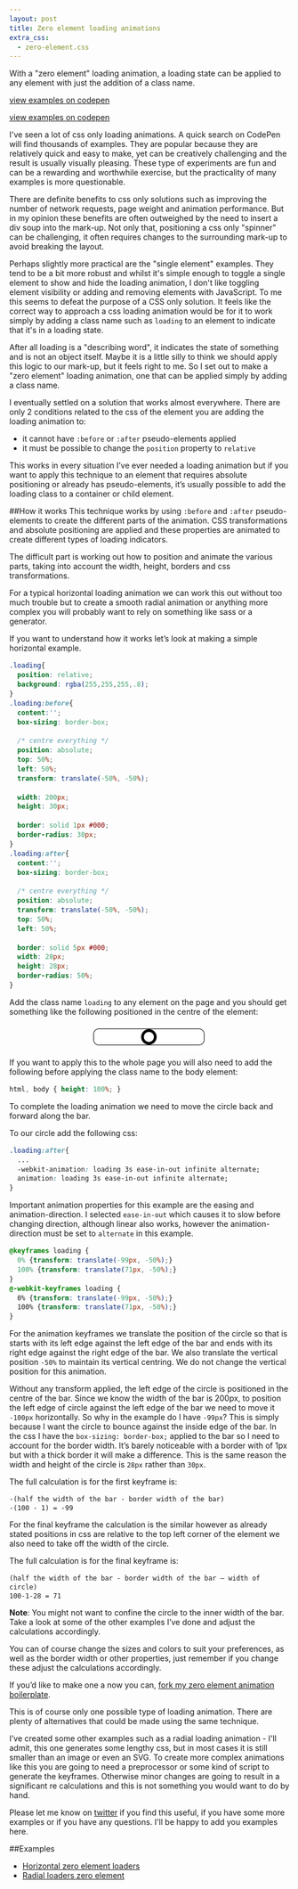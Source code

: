 ```yaml
---
layout: post
title: Zero element loading animations
extra_css:
  - zero-element.css
---
```


With a "zero element" loading animation, a loading state can be applied to any element with just the addition of a class name.

<div class="row">
  <div class="col col-6">
    <a href="http://codepen.io/MadeByMike/pen/bNeyEj?editors=110">
      <div class="loading horizontal-example"></div>
    </a>
    <p class="caption"><a href="http://codepen.io/MadeByMike/pen/bNeyEj?editors=110">view examples on codepen</a></p>
  </div>
  <div class="col col-6">
    <a href="http://codepen.io/MadeByMike/pen/bNeyEj?editors=110">
      <div class="loading radial-example"></div>
    </a>
    <p class="caption"><a href="http://codepen.io/MadeByMike/pen/bNeyEj?editors=110">view examples on codepen</a></p>
  </div>
</div>

I've seen a lot of css only loading animations. A quick search on CodePen will find thousands of examples. They are popular because they are relatively quick and easy to make, yet can be creatively challenging and the result is usually visually pleasing. These type of experiments are fun and can be a rewarding and worthwhile exercise, but the practicality of many examples is more questionable.

There are definite benefits to css only solutions such as improving the number of network requests, page weight and animation performance. But in my opinion these benefits are often outweighed by the need to insert a div soup into the mark-up. Not only that, positioning a css only "spinner" can be challenging, it often requires changes to the surrounding mark-up to avoid breaking the layout.

Perhaps slightly more practical are the "single element" examples. They tend to be a bit more robust and whilst it's simple enough to toggle a single element to show and hide the loading animation, I don't like toggling element visibility or adding and removing elements with JavaScript. To me this seems to defeat the purpose of a CSS only solution. It feels like the correct way to approach a css loading animation would be for it to work simply by adding a class name such as `loading` to an element to indicate that it's in a loading state.

After all loading is a "describing word", it indicates the state of something and is not an object itself. Maybe it is a little silly to think we should apply this logic to our mark-up, but it feels right to me. So I set out to make a "zero element" loading animation, one that can be applied simply by adding a class name.

I eventually settled on a solution that works almost everywhere. There are only 2 conditions related to the css of the element you are adding the loading animation to:

 - it cannot have `:before` or `:after` pseudo-elements applied
 - it must be possible to change the `position` property to `relative`

This works in every situation I’ve ever needed a loading animation but if you want to apply this technique to an element that requires absolute positioning or already has pseudo-elements, it’s usually possible to add the loading class to a container or child element.

##How it works
This technique works by using `:before` and `:after` pseudo-elements to create the different parts of the animation. CSS transformations and absolute positioning are applied and these properties are animated to create different types of loading indicators.

The difficult part is working out how to position and animate the various parts, taking into account the width, height, borders and css transformations. 

For a typical horizontal loading animation we can work this out without too much trouble but to create a smooth radial animation or anything more complex you will probably want to rely on something like sass or a generator. 

If you want to understand how it works let’s look at making a simple horizontal example.

```css
.loading{
  position: relative; 
  background: rgba(255,255,255,.8);
}
.loading:before{
  content:''; 
  box-sizing: border-box;

  /* centre everything */
  position: absolute; 
  top: 50%;
  left: 50%; 
  transform: translate(-50%, -50%);
  
  width: 200px;
  height: 30px;
 
  border: solid 1px #000; 
  border-radius: 30px;
} 
.loading:after{
  content:''; 
  box-sizing: border-box;

  /* centre everything */
  position: absolute; 
  transform: translate(-50%, -50%);
  top: 50%;
  left: 50%;

  border: solid 5px #000;
  width: 28px;
  height: 28px;
  border-radius: 50%;
}
```

Add the class name `loading` to any element on the page and you should get something like the following positioned in the centre of the element:

<img style="margin: 0 auto; display:block;" src="/img/zero-element-example.png">
 
If you want to apply this to the whole page you will also need to add the following before applying the class name to the body element:

```css
html, body { height: 100%; }
```

To complete the loading animation we need to move the circle back and forward along the bar.

To our circle add the following css: 

```css
.loading:after{
  ...
  -webkit-animation: loading 3s ease-in-out infinite alternate;
  animation: loading 3s ease-in-out infinite alternate;
}
```

Important animation properties for this example are the easing and animation-direction. I selected `ease-in-out` which causes it to slow before changing direction, although linear also works, however the animation-direction must be set to `alternate` in this example.

```css
@keyframes loading {
  0% {transform: translate(-99px, -50%);}
  100% {transform: translate(71px, -50%);}
}
@-webkit-keyframes loading {
  0% {transform: translate(-99px, -50%);}
  100% {transform: translate(71px, -50%);}
}
```

For the animation keyframes we translate the position of the circle so that is starts with its left edge against the left edge of the bar and ends with its right edge against the right edge of the bar. We also translate the vertical position `-50%` to maintain its vertical centring. We do not change the vertical position for this animation.

Without any transform applied, the left edge of the circle is positioned in the centre of the bar. Since we know the width of the bar is 200px, to position the left edge of circle against the left edge of the bar we need to move it `-100px` horizontally. So why in the example do I have `-99px`? This is simply because I want the circle to bounce against the inside edge of the bar. In the css I have the `box-sizing: border-box;` applied to the bar so I need to account for the border width. It’s barely noticeable with a border with of 1px but with a thick border it will make a difference. This is the same reason the width and height of the circle is `28px` rather than `30px`.

The full calculation is for the first keyframe is: 

```
-(half the width of the bar - border width of the bar)
-(100 - 1) = -99
```

For the final keyframe the calculation is the similar however as already stated positions in css are relative to the top left corner of the element we also need to take off the width of the circle.

The full calculation is for the final keyframe is:

```
(half the width of the bar - border width of the bar – width of circle)
100-1-28 = 71
```

**Note**: You might not want to confine the circle to the inner width of the bar. Take a look at some of the other examples I’ve done and adjust the calculations accordingly. 

You can of course change the sizes and colors to suit your preferences, as well as the border width or other properties, just remember if you change these adjust the calculations accordingly.

If you’d like to make one a now you can, [fork my zero element animation boilerplate](http://codepen.io/MadeByMike/pen/6fced0cf51ce07ef6833aa775d254652).

This is of course only one possible type of loading animation. There are plenty of alternatives that could be made using the same technique.

I’ve created some other examples such as a radial loading animation - I'll admit, this one generates some lengthy css, but in most cases it is still smaller than an image or even an SVG. To create more complex animations like this you are going to need a preprocessor or some kind of script to generate the keyframes. Otherwise minor changes are going to result in a significant re calculations and this is not something you would want to do by hand.

Please let me know on [twitter](https://twitter.com/MikeRiethmuller) if you find this useful, if you have some more examples or if you have any questions. I'll be happy to add you examples here.

##Examples

 - [Horizontal zero element loaders](http://codepen.io/MadeByMike/pen/bNeyEj?editors=110)
 - [Radial loaders zero element](http://codepen.io/MadeByMike/pen/bNeyEj?editors=110)